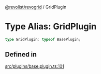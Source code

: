 [@revolist/revogrid](README.md) / GridPlugin

# Type Alias: GridPlugin

```ts
type GridPlugin: typeof BasePlugin;
```

## Defined in

[src/plugins/base.plugin.ts:101](https://github.com/revolist/revogrid/blob/8d359a6641aa3d85978ae1d816f404366e0fe6c4/src/plugins/base.plugin.ts#L101)
